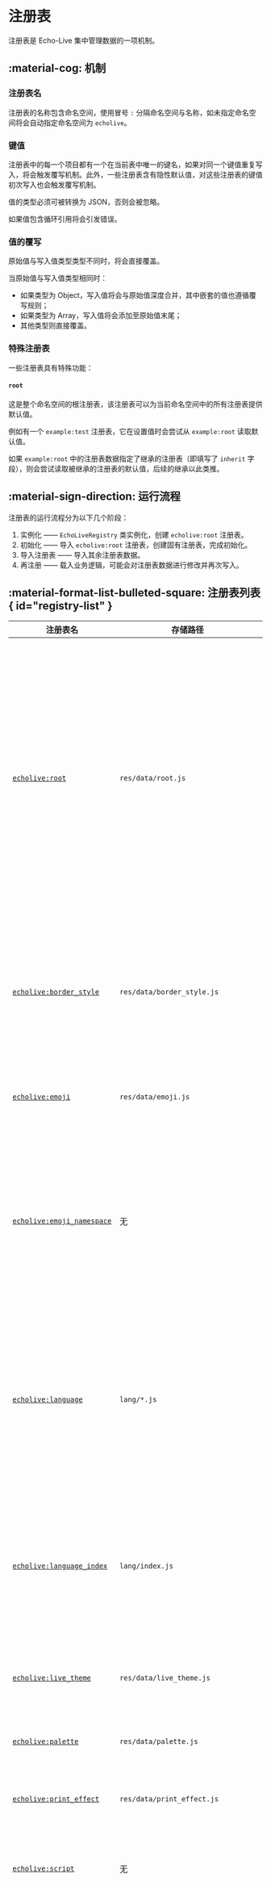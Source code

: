 # 注册表

注册表是 Echo-Live 集中管理数据的一项机制。

## :material-cog: 机制

### 注册表名

注册表的名称包含命名空间，使用冒号 `:` 分隔命名空间与名称，如未指定命名空间将会自动指定命名空间为 `echolive`。

### 键值

注册表中的每一个项目都有一个在当前表中唯一的键名，如果对同一个键值重复写入，将会触发覆写机制。此外，一些注册表含有隐性默认值，对这些注册表的键值初次写入也会触发覆写机制。

值的类型必须可被转换为 JSON，否则会被忽略。

如果值包含循环引用将会引发错误。

### 值的覆写

原始值与写入值类型类型不同时，将会直接覆盖。

当原始值与写入值类型相同时：

- 如果类型为 Object，写入值将会与原始值深度合并，其中嵌套的值也遵循覆写规则；
- 如果类型为 Array，写入值将会添加至原始值末尾；
- 其他类型则直接覆盖。

### 特殊注册表

一些注册表具有特殊功能：

#### `root`

这是整个命名空间的根注册表，该注册表可以为当前命名空间中的所有注册表提供默认值。

例如有一个 `example:test` 注册表，它在设置值时会尝试从 `example:root` 读取默认值。

如果 `example:root` 中的注册表数据指定了继承的注册表（即填写了 `inherit` 字段），则会尝试读取被继承的注册表的默认值，后续的继承以此类推。

## :material-sign-direction: 运行流程

注册表的运行流程分为以下几个阶段：

1. 实例化 —— `EchoLiveRegistry` 类实例化，创建 `echolive:root` 注册表。
2. 初始化 —— 导入 `echolive:root` 注册表，创建固有注册表，完成初始化。
3. 导入注册表 —— 导入其余注册表数据。
4. 再注册 —— 载入业务逻辑，可能会对注册表数据进行修改并再次写入。

## :material-format-list-bulleted-square: 注册表列表 { id="registry-list" }

| 注册表名 | 存储路径 | 作用 |
| - | - | - |
| [`echolive:root`](registry/echolive/root.md) | `res/data/root.js` | 注册表实例创建时创建的第一个注册表，用于在初始化阶段创建其他注册表，并为注册表值提供默认值。 |
| [`echolive:border_style`](registry/echolive/border_style.md) | `res/data/border_style.js` | CSS 中所有边框样式，为[配置文件编辑器](../custom/config.md#config-editor)提供候选值。 |
| [`echolive:emoji`](registry/echolive/emoji.md) | `res/data/emoji.js` | 编辑器中的表情包。 |
| [`echolive:emoji_namespace`](registry/echolive/emoji_namespace.md) | 无 | 表情包命名空间的重定向表，在编辑器中加载表情包时自动写入。 |
| [`echolive:language`](registry/echolive/language.md) | `lang/*.js` | 本地化数据，一般情况下最多只有源语言和配置选择的语言。 |
| [`echolive:language_index`](registry/echolive/language_index.md) | `lang/index.js` | 本地化索引表，包含所有可用的本地化数据的基本信息。 |
| [`echolive:live_theme`](registry/echolive/live_theme.md) | `res/data/live_theme.js` | 前台页面主题信息。 |
| [`echolive:palette`](registry/echolive/palette.md) | `res/data/palette.js` | 编辑器中的调色板。 |
| [`echolive:print_effect`](registry/echolive/print_effect.md) | `res/data/print_effect.js` | 字符打印动效。 |
| [`echolive:script`](registry/echolive/script.md) | 无 | 未使用，计划用于加载脚本。 |
| [`echolive:settings_data`](registry/echolive/settings_data.md) | `res/data/settings_about_link.js`、<br>`res/data/settings_navigation.js` | 配置文件编辑器的菜单、关于页面链接等数据，仅使用特定的注册表键。 |
| [`echolive:sound`](registry/echolive/sound.md) | `res/data/sound.js` | 音效信息。 |
| [`echolive:stylesheet`](registry/echolive/stylesheet.md) | 无 | 未使用，计划用于加载样式表。 |
| [`echolive:system`](registry/echolive/system.md) | 无 | 与注册表相关的系统信息，仅使用特定的注册表键。 |
| [`echolive:text_style`](registry/echolive/text_style.md) | `res/data/text_style.js` | [消息格式](../message/style.md)中的样式字段。 |
| [`echolive:timing_function`](registry/echolive/timing_function.md) | `res/data/timing_function.js` | 动效时间曲线。 |